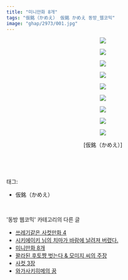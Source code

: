 ```yaml
---
title: "미니만화 8개"
tags: "仮銘（かめえ） 仮銘 かめえ 동방_웹코믹"
image: "ghap/2973/001.jpg"
---
```

<div class="article">
<p style="text-align: center; clear: none; float: none;"><img src="{{ site.nasurl }}/ghap/2973/001.jpg"/></p>
<p style="text-align: center; clear: none; float: none;"><img src="{{ site.nasurl }}/ghap/2973/002.jpg"/></p>
<p style="text-align: center; clear: none; float: none;"><img src="{{ site.nasurl }}/ghap/2973/003.jpg"/></p>
<p style="text-align: center; clear: none; float: none;"><img src="{{ site.nasurl }}/ghap/2973/004.jpg"/></p>
<p style="text-align: center; clear: none; float: none;"><img src="{{ site.nasurl }}/ghap/2973/005.jpg"/></p>
<p style="text-align: center; clear: none; float: none;"><img src="{{ site.nasurl }}/ghap/2973/006.jpg"/></p>
<p style="text-align: center; clear: none; float: none;"><img src="{{ site.nasurl }}/ghap/2973/007.jpg"/></p>
<p style="text-align: center; clear: none; float: none;"><img src="{{ site.nasurl }}/ghap/2973/008.jpg"/></p>
<p style="text-align: center; clear: none; float: none;"><img src="{{ site.nasurl }}/ghap/2973/009.jpg"/></p>
<p style="text-align: center; clear: none; float: none;">[仮銘（かめえ）]</p>
<p><br/></p>
</div><br/>
<div class="tagTrail">
<p>태그: </p>
<ul>
<li>仮銘（かめえ）</li>
</ul>
</div><br/>
<div class="another">
<p>'동방 웹코믹' 카테고리의 다른 글</p>
<ul>
<li><a href="/2016-12-22-ghap_2979">쓰레기같은 사컷만화 4</a></li>
<li><a href="/2016-12-22-ghap_2978">시키에이키 님의 치마가 바람에 날려져 버렸다.</a></li>
<li><a href="/2016-12-21-ghap_2973">미니만화 8개</a></li>
<li><a href="/2016-12-21-ghap_2970">꽐라된 후토쨩 벗는다 &amp; 모미지 씨의 주장</a></li>
<li><a href="/2016-12-21-ghap_2968">사컷 3장</a></li>
<li><a href="/2016-12-21-ghap_2966">와가사키히메의 꿈</a></li>
</ul>
</div><br/>
<div class="cb_module cb_fluid">
<div class="cb_wrt cb_profile">
</div><!-- commentList close -->
</div><br/>
